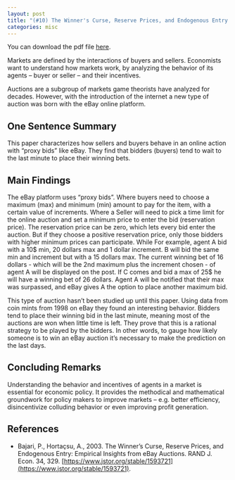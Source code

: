```yaml
---
layout: post
title: "(#10) The Winner's Curse, Reserve Prices, and Endogenous Entry empirical insights from eBay auctions"
categories: misc
---
```


You can download the pdf file [here](https://jjgecon.github.io/files/opecon_pdfs/10.pdf).

Markets are defined by the interactions of buyers and sellers. Economists want to understand how markets work, by analyzing the behavior of its agents – buyer or seller – and their incentives. 

Auctions are a subgroup of markets game theorists have analyzed for decades. However, with the introduction of the internet a new type of auction was born with the eBay online platform.

## One Sentence Summary

This paper characterizes how sellers and buyers behave in an online action with “proxy bids” like eBay. They find that bidders (buyers) tend to wait to the last minute to place their winning bets.

## Main Findings

The eBay platform uses “proxy bids”. Where buyers need to choose a maximum (max) and minimum (min) amount to pay for the item, with a certain value of increments. Where a Seller will need to pick a time limit for the online auction and set a minimum price to enter the bid (reservation price). The reservation price can be zero, which lets every bid enter the auction. But if they choose a positive reservation price, only those bidders with higher minimum prices can participate. While For example, agent A bid with a 10$ min, 20 dollars max and 1 dollar increment. B will bid the same min and increment but with a 15 dollars max. The current winning bet of 16 dollars - which will be the 2nd maximum plus the increment chosen - of agent A will be displayed on the post. If C comes and bid a max of 25$ he will have a winning bet of 26 dollars. Agent A will be notified that their max was surpassed, and eBay gives A the option to place another maximum bid.

This type of auction hasn’t been studied up until this paper. Using data from coin mints from 1998 on eBay they found an interesting behavior. Bidders tend to place their winning bid in the last minute, meaning most of the auctions are won when little time is left. They prove that this is a rational strategy to be played by the bidders. In other words, to gauge how likely someone is to win an eBay auction it’s necessary to make the prediction on the last days.

## Concluding Remarks

Understanding the behavior and incentives of agents in a market is essential for economic policy. It provides the methodical and mathematical groundwork for policy makers to improve markets – e.g. better efficiency, disincentivize colluding behavior or even improving profit generation. 

## References

* Bajari, P., Hortaçsu, A., 2003. The Winner’s Curse, Reserve Prices, and Endogenous Entry: Empirical Insights from eBay Auctions. RAND J. Econ. 34, 329. [https://www.jstor.org/stable/1593721](https://www.jstor.org/stable/1593721).
